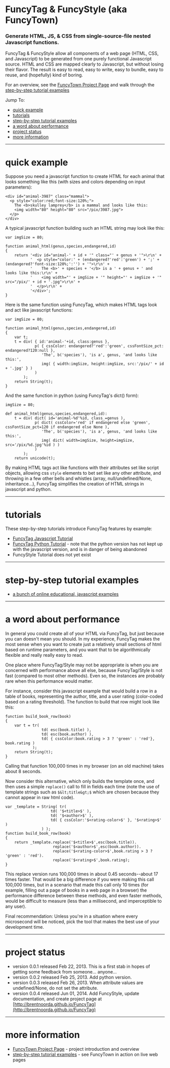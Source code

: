 FuncyTag &amp; FuncyStyle (aka FuncyTown)
=========

### Generate HTML, JS, & CSS from single-source-file nested Javascript functions.

FuncyTag & FuncyStyle allow all components of a web page (HTML, CSS, and Javascript) to be generated from one purely functional Javascript source. HTML and CSS are mapped clearly to Javascript, but without losing their flavor. The result is easy to read, easy to write, easy to bundle, easy to reuse, and (hopefully) kind of boring.

For an overview, see the [FuncyTown Project Page](http://brentnoorda.github.io/FuncyTag/) and walk through the [step-by-step tutorial examples](http://brentnoorda.github.io/FuncyTag/examples_js.html)

Jump To:

* [quick example](#quick-example)
* [tutorials](#tutorials)
* [step-by-step tutorial examples](#more-examples)
* [a word about performance](#recommendations)
* [project status](#project-status)
* [more information](#more-information)

------------------------------------------------------------------------------

<a name="quick-example"/></a>
# quick example

Suppose you need a javascript function to create HTML for each animal that looks something like this (with sizes and colors depending on input parameters):

    <div id="animal-3987" class="mammal">
      <p style="color:red;font-size:120%;">
        The <b>skulley lamprey</b> is a mammal and looks like this:
        <img width="80" height="80" src="/pix/3987.jpg">
      </p>
    </div>

A typical javascript function building such an HTML string may look like this:

    var imgSize = 80;

    function animal_html(genus,species,endangered,id)
    {
        return '<div id="animal-' + id + '" class="' + genus + '">\r\n' +
               '  <p style="color:' + (endangered?'red':'green') + ';' + (endangered?'font-size:120%;':'') + '">\r\n' +
               '    The <b>' + species + '</b> is a ' + genus + ' and looks like this:\r\n' +
               '    <img width="' + imgSize + '" height="' + imgSize + '" src="/pix/' + id + '.jpg">\r\n' +
               '  </p>\r\n' +
               '</div>';
    }

Here is the same function using FuncyTag, which makes HTML tags look and act like javascript functions:

    var imgSize = 80;

    function animal_html(genus,species,endangered,id)
    {
        var t;
        t = div( { id:'animal-'+id, class:genus },
                 p( { cssColor: endangered?'red':'green', cssFontSize_pct: endangered?120:null },
                    'The', b('species'), 'is a', genus, 'and looks like this:',
                    img( { width:imgSize, height:imgSize, src:'/pix/' + id + '.jpg' } )
                 )
            );
        return String(t);
    }

And the same function in python (using FuncyTag's dict() form):

    imgSize = 80;

    def animal_html(genus,species,endangered,id):
        t = div( dict( id='animal-%d'%id, class_=genus ),
                 p( dict( cssColor='red' if endangered else 'green', cssFontSize_pct=120 if endangered else None ),
                    'The', b('species'), 'is a', genus, 'and looks like this:',
                    img( dict( width=imgSize, height=imgSize, src='/pix/%d.jpg'%id ) )
                 )
            );
        return unicode(t);

By making HTML tags act like functions with their attributes set like script objects, allowing css <code>style</code> elements to bet set like any other attribute, and throwing in a few other bells and whistles (array, null/undefined/None, inheritance...), FuncyTag simplifies the creation of HTML strings in javascript and python.

------------------------------------------------------------------------------

<a name="tutorials"></a>
# tutorials

These step-by-step tutorials introduce FuncyTag features by example:

* [FuncyTag Javascript Tutorial](JAVASCRIPT_TUTORIAL.md)
* [FuncyTag Python Tutorial](PYTHON_TUTORIAL.md) - note that the python version has not kept up with the javascript version, and is in danger of being abandoned
* FuncyStyle Tutorial does not yet exist

------------------------------------------------------------------------------

<a name="more-examples"></a>
# step-by-step tutorial examples

* [a bunch of online educational, javascript examples](http://brentnoorda.github.io/FuncyTag/examples_js.html)

------------------------------------------------------------------------------

<a name="recommendations"></a>
# a word about performance

In general you could create all of your HTML via FuncyTag, but just because you can doesn't mean you should. In my experience, FuncyTag makes the most sense when you want to create just a relatively small sections of html based on runtime parameters, and you want that to be algorithmically flexible and really really easy to read.

One place where FuncyTag/Style may not be appropriate is when you are concerned with performance above all else, because FuncyTag/Style is not fast (compared to most other methods). Even so, the instances are probably rare when this performance would matter.

For instance, consider this javascript example that would build a row in a table of books, representing the author, title, and a user rating (color-coded based on a rating threshold). The function to build that row might look like this:

    function build_book_row(book)
    {
        var t = tr(
                    td( esc(book.title) ),
                    td( esc(book.author) ),
                    td( { cssColor:book.rating > 3 ? 'green' : 'red'}, book.rating )
                );
        return String(t);
    }

Calling that function 100,000 times in my browser (on an old machine) takes about 8 seconds.

Now consider this alternative, which only builds the template once, and then uses a simple <code>replace()</code> call to fill in fields each time (note the use of template strings such as <code>$&lt;title&gt;$</code> which are chosen because they cannot appear in raw html code).

    var _template = String( tr(
                        td( '$<title>$' ),
                        td( '$<author>$' ),
                        td( { cssColor:'$<rating-color>$' }, '$<rating>$' )
                    ) );
    function build_book_row(book)
    {
        return _template.replace('$<title>$',esc(book.title)).
                         replace('$<author>$',esc(book.author)).
                         replace('$<rating-color>$',book.rating > 3 ? 'green' : 'red').
                         replace('$<rating>$',book.rating);
    }

This replace version runs 100,000 times in about 0.45 seconds--about 17 times faster. That would be a big difference if you were making this call 100,000 times, but in a scenario that made this call only 10 times (for example, filling out a page of books in a web page in a browser) the performance difference between these methods, and even faster methods, would be difficult to measure (less than a millisecond, and imperceptible to any user).

Final recommendation: Unless you're in a situation where every microsecond will be noticed, pick the tool that makes the best use of your development time.

------------------------------------------------------------------------------

<a name="project-status"></a>
# project status

* version 0.0.1 released Feb 22, 2013. This is a first stab in hopes of getting some feedback from someone... anyone...
* version 0.0.2 released Feb 25, 2013. Add python version.
* version 0.0.3 released Feb 26, 2013. When attribute values are undefined/None, do not set the attribute.
* version 0.0.4 released Jun 01, 2014. Add FuncyStyle, update documentation, and create project page at [http://brentnoorda.github.io/FuncyTag](http://brentnoorda.github.io/FuncyTag)

------------------------------------------------------------------------------

<a name="more-information"></a>
# more information

* [FuncyTown Project Page](http://brentnoorda.github.io/FuncyTag/) - project introduction and overview
* [step-by-step tutorial examples](http://brentnoorda.github.io/FuncyTag/examples_js.html) - see FuncyTown in action on live web pages
